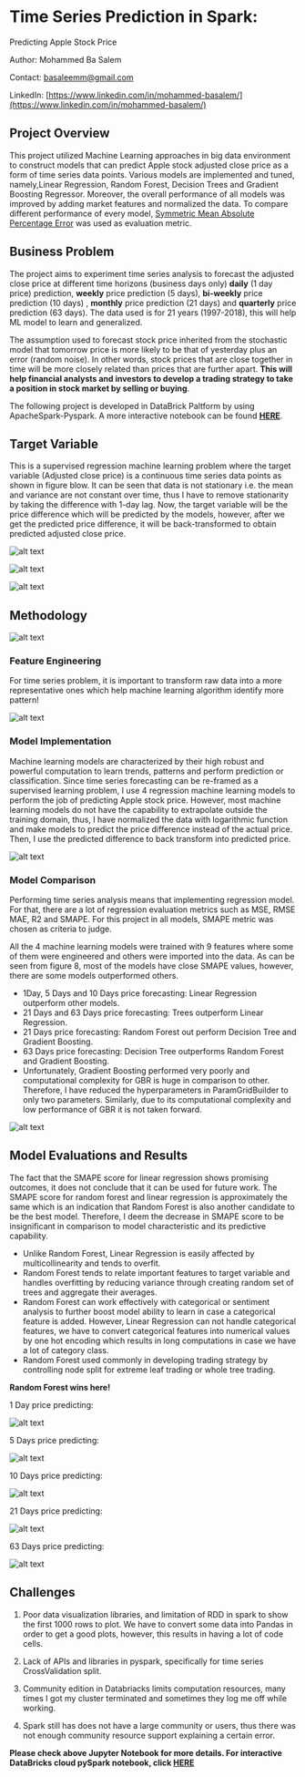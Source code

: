 # Time Series Prediction in Spark: 
Predicting Apple Stock Price 


Author: Mohammed Ba Salem 

Contact: basaleemm@gmail.com

LinkedIn: [https://www.linkedin.com/in/mohammed-basalem/](https://www.linkedin.com/in/mohammed-basalem/)

## Project Overview 
 This project utilized Machine Learning approaches in big data environment to construct models that can predict Apple stock adjusted close price as a form of time series data points. Various models are implemented and tuned, namely,Linear Regression, Random Forest, Decision Trees and Gradient Boosting Regressor. Moreover, the overall performance of all models was improved by adding market features and normalized the data. To compare different performance of every model, [Symmetric Mean Absolute Percentage Error](https://en.wikipedia.org/wiki/Symmetric_mean_absolute_percentage_error#:~:text=where%20At%20is%20the,the%20forecast%20value%20Ft.&text=Over-forecasting:%20At%20=,=%20110%20give%20SMAPE%20=%204.76%25) was used as evaluation metric.  
## Business Problem
The project aims to experiment time series analysis to forecast the adjusted close price at different time horizons (business days only) **daily** (1 day price) prediction, **weekly** price prediction (5 days), **bi-weekly** price prediction (10 days) , **monthly** price prediction (21 days) and **quarterly** price prediction (63 days). The data used is for 21 years (1997-2018), this will help ML model to learn and generalized. 


The assumption used to forecast stock price inherited from the stochastic model that tomorrow price is more likely to be that of yesterday plus an error (random noise). In other words, stock prices that are close together in time will be more closely related than prices that are further apart. **This will help financial analysts and investors to develop a trading strategy to take a position in stock market by selling or buying**.  


The following project is developed in DataBrick Paltform by using ApacheSpark-Pyspark. A more interactive notebook can be found **[HERE](https://databricks-prod-cloudfront.cloud.databricks.com/public/4027ec902e239c93eaaa8714f173bcfc/7052157552859543/916867181931954/4143425856907931/latest.html)**. 

## Target Variable 
This is a supervised regression machine learning problem where the target variable (Adjusted close price) is a continuous time series data points as shown in figure blow. It can be seen that data is not stationary i.e. the mean and variance are not constant over time, thus I have to remove stationarity by taking the difference with 1-day lag. Now, the target variable will be the price difference which will be predicted by the models, however, after we get the predicted price difference, it will be back-transformed to obtain predicted adjusted close price. 

![alt text](https://github.com/basalem/Data-Science-Projects/blob/master/Predicting_Apple_Stocks_with_Pyspark_ML/images/Daily_AdjustedPrice.PNG)

![alt text](https://github.com/basalem/Data-Science-Projects/blob/master/Predicting_Apple_Stocks_with_Pyspark_ML/images/Normalized_Moving_Average.PNG)

![alt text](https://github.com/basalem/Data-Science-Projects/blob/master/Predicting_Apple_Stocks_with_Pyspark_ML/images/Stationary_Moving_Average.PNG)



## Methodology 

![alt text](https://github.com/basalem/Data-Science-Projects/blob/master/Predicting_Apple_Stocks_with_Pyspark_ML/images/Methodology.PNG)

### Feature Engineering 
For time series problem, it is important to transform raw data into a more representative ones which help machine learning algorithm identify more pattern!  

![alt text](https://github.com/basalem/Data-Science-Projects/blob/master/Predicting_Apple_Stocks_with_Pyspark_ML/images/Feature_Engineering.PNG)


### Model Implementation 
Machine learning models are characterized by their high robust and powerful computation to learn trends, patterns and perform prediction or classification. Since time series forecasting can be re-framed as a supervised learning problem, I use 4 regression machine learning models to perform the job of predicting Apple stock price. However, most machine learning models do not have the capability to extrapolate outside the training domain, thus, I have normalized the data with logarithmic function and make models to predict the price difference instead of the actual price. Then, I use the predicted difference to back transform into predicted price. 

![alt text](https://github.com/basalem/Data-Science-Projects/blob/master/Predicting_Apple_Stocks_with_Pyspark_ML/images/Model_Implementation.PNG)

### Model Comparison 
Performing time series analysis means that implementing regression model. For that, there are a lot of regression evaluation metrics such as MSE, RMSE MAE, R2 and SMAPE. For this project in all models, SMAPE metric was chosen as criteria to judge.

All the 4 machine learning models were trained with 9 features where some of them were engineered and others were imported into the data. As can be seen from figure 8, most of the models have close SMAPE values, however, there are some models outperformed others. 
- 1Day, 5 Days and 10 Days price forecasting: Linear Regression outperform other models. 
-  21 Days and 63 Days price forecasting: Trees outperform Linear Regression. 
- 21 Days price forecasting: Random Forest out perform Decision Tree and Gradient Boosting.   
- 63 Days price forecasting: Decision Tree outperforms Random Forest and Gradient Boosting. 
- Unfortunately, Gradient Boosting performed very poorly and computational complexity for GBR is huge in comparison to other. Therefore, I have reduced the hyperparameters in ParamGridBuilder to only two parameters. Similarly, due to its computational complexity and low performance of GBR it is not taken forward. 

![alt text](https://github.com/basalem/Data-Science-Projects/blob/master/Predicting_Apple_Stocks_with_Pyspark_ML/images/Models_Evaluations.PNG)

## Model Evaluations and Results 
The fact that the SMAPE score for linear regression shows promising outcomes, it does not conclude that it can be used for future work. The SMAPE score for random forest and linear regression is approximately the same which is an indication that Random Forest is also another candidate to be the best model. Therefore, I deem the decrease in SMAPE score to be insignificant in comparison to model characteristic and its predictive capability. 
- Unlike Random Forest, Linear Regression is easily affected by multicollinearity and tends to overfit. 
- Random Forest tends to relate important features to target variable and handles overfitting by reducing variance through creating random set of trees and aggregate their averages. 
- Random Forest can work effectively with categorical or sentiment analysis to further boost model ability to learn in case a categorical feature is added. However, Linear Regression can not handle categorical features, we have to convert categorical features into numerical values by one hot encoding which results in long computations in case we have a lot of category class.
- Random Forest used commonly in developing trading strategy by controlling node split for extreme leaf trading or whole tree trading.  

**Random Forest wins here!**
 
1 Day price predicting:

![alt text](https://github.com/basalem/Data-Science-Projects/blob/master/Predicting_Apple_Stocks_with_Pyspark_ML/images/1Day_RF.PNG)

5 Days price predicting: 

![alt text](https://github.com/basalem/Data-Science-Projects/blob/master/Predicting_Apple_Stocks_with_Pyspark_ML/images/5Days_RF.PNG)

10 Days price predicting: 

![alt text](https://github.com/basalem/Data-Science-Projects/blob/master/Predicting_Apple_Stocks_with_Pyspark_ML/images/10Days_RF.PNG)

21 Days price predicting: 

![alt text](https://github.com/basalem/Data-Science-Projects/blob/master/Predicting_Apple_Stocks_with_Pyspark_ML/images/21Days_RF.PNG)

63 Days price predicting: 

![alt text](https://github.com/basalem/Data-Science-Projects/blob/master/Predicting_Apple_Stocks_with_Pyspark_ML/images/63Days_RF.PNG)

## Challenges 

1. Poor data visualization libraries, and limitation of RDD in spark to show the first 1000 rows to plot. We have to convert some data into Pandas in order to get a good plots, however, this results in having a lot of code cells.

2. Lack of APIs and libraries in pyspark, specifically for time series CrossValidation split.

3. Community edition in Databriacks limits computation resources, many times I got my cluster terminated and sometimes they log me off while working.

 4. Spark still has does not have a large community or users, thus there was not enough community resource support explaining a certain error.


**Please check above Jupyter Notebook for more details. For interactive DataBricks cloud pySpark notebook, click [HERE](https://databricks-prod-cloudfront.cloud.databricks.com/public/4027ec902e239c93eaaa8714f173bcfc/7052157552859543/916867181931954/4143425856907931/latest.html)**